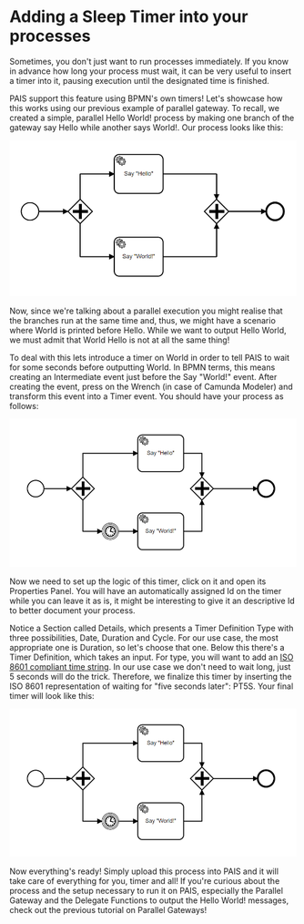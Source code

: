 # Adding a Sleep Timer into your processes

Sometimes, you don't just want to run processes immediately. If you know in advance how long your process must wait, it can be very useful to insert a timer into it, pausing execution until the designated time is finished.

PAIS support this feature using BPMN's own timers! Let's showcase how this works using our previous example of parallel gateway. To recall, we created a simple, parallel Hello World! process by making one branch of the gateway say Hello while another says World!. Our process looks like this:

![](images/guide_6/process_diagram.PNG)

Now, since we're talking about a parallel execution you might realise that the branches run at the same time and, thus, we might have a scenario where World is printed before Hello. While we want to output Hello World, we must admit that World Hello is not at all the same thing!

To deal with this lets introduce a timer on World in order to tell PAIS to wait for some seconds before outputting World. In BPMN terms, this means creating an Intermediate event just before the Say "World!" event. After creating the event, press on the Wrench (in case of Camunda Modeler) and transform this event into a Timer event. You should have your process as follows:

![](images/guide_7/added_timer.PNG)

Now we need to set up the logic of this timer, click on it and open its Properties Panel. You will have an automatically assigned Id on the timer while you can leave it as is, it might be interesting to give it an descriptive Id to better document your process.

Notice a Section called Details, which presents a Timer Definition Type with three possibilities, Date, Duration and Cycle. For our use case, the most appropriate one is Duration, so let's choose that one. Below this there's a Timer Definition, which takes an input. For type, you will want to add an [ISO 8601 compliant time string](https://en.m.wikipedia.org/wiki/ISO_8601). In our use case we don't need to wait long, just 5 seconds will do the trick. Therefore, we finalize this timer by inserting the ISO 8601 representation of waiting for "five seconds later": PT5S. Your final timer will look like this:

![](images/guide_7/added_timer.PNG)

Now everything's ready! Simply upload this process into PAIS and it will take care of everything for you, timer and all! If you're curious about the process and the setup necessary to run it on PAIS, especially the Parallel Gateway and the Delegate Functions to output the Hello World! messages, check out the previous tutorial on Parallel Gateways!